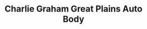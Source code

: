 ---
title: "Charlie Graham Great Plains Auto Body"
url: /omaha/charlie-graham-great-plains-auto-body/
shop: car repair
---